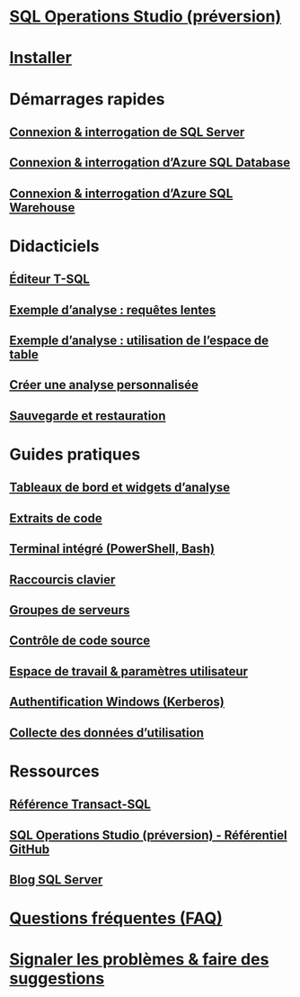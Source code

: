 # [SQL Operations Studio (préversion)](what-is.md)
# [Installer](download.md)
# Démarrages rapides
## [Connexion & interrogation de SQL Server](quickstart-sql-server.md)
## [Connexion & interrogation d’Azure SQL Database](quickstart-sql-database.md)
## [Connexion & interrogation d’Azure SQL Warehouse](quickstart-sql-dw.md)
# Didacticiels
## [Éditeur T-SQL](tutorial-sql-editor.md) 
## [Exemple d’analyse : requêtes lentes](tutorial-qds-sql-server.md)
## [Exemple d’analyse : utilisation de l’espace de table](tutorial-table-space-sql-server.md)
## [Créer une analyse personnalisée](tutorial-build-custom-insight-sql-server.md) 
## [Sauvegarde et restauration](tutorial-backup-restore-sql-server.md)
# Guides pratiques
## [Tableaux de bord et widgets d’analyse](insight-widgets.md)
## [Extraits de code](code-snippets.md)
## [Terminal intégré (PowerShell, Bash)](integrated-terminal.md)
## [Raccourcis clavier](keyboard-shortcuts.md)
## [Groupes de serveurs](server-groups.md)
## [Contrôle de code source](source-control.md)
## [Espace de travail & paramètres utilisateur](settings.md)
## [Authentification Windows (Kerberos)](enable-kerberos.md)
## [Collecte des données d’utilisation](usage-data-collection.md)
# Ressources
## [Référence Transact-SQL](../t-sql/language-reference.md)
## [SQL Operations Studio (préversion) - Référentiel GitHub](https://www.github.com/Microsoft/SqlOpsStudio)
## [Blog SQL Server](https://blogs.technet.microsoft.com/dataplatforminsider/)
# [Questions fréquentes (FAQ)](faq.md)
# [Signaler les problèmes & faire des suggestions](https://github.com/microsoft/sqlopsstudio/issues)